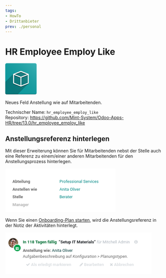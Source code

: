 ```yaml
---
tags:
- HowTo
- Drittanbieter
prev: ./personal
---
```

# HR Employee Employ Like
![icon_oms_box](assets/icon_oms_box.png)

Neues Feld Anstellung wie auf Mitarbeitenden.

Technischer Name: `hr_employee_employ_like`\
Repository: <https://github.com/Mint-System/Odoo-Apps-HR/tree/13.0/hr_employee_employ_like>

## Anstellungsreferenz hinterlegen

Mit dieser Erweiterung können Sie für Mitarbeitenden nebst der Stelle auch eine Referenz zu einem/einer anderen Mitarbeitenden für den Anstellungsprozess hinterlegen.

![](assets/HR%20Employee%20Employ%20Like.png)

Wenn Sie einen [Onboarding-Plan starten](Personal%20Aktivitäten.md#Onboarding-Plan%20starten), wird die Anstellungsreferenz in der Notiz der Aktivitäten hinterlegt.

![](assets/HR%20Employee%20Employ%20Like%20Plan.png)